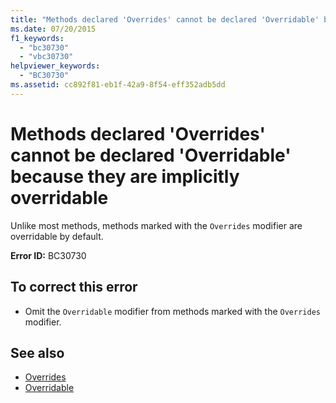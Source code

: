 ```yaml
---
title: "Methods declared 'Overrides' cannot be declared 'Overridable' because they are implicitly overridable"
ms.date: 07/20/2015
f1_keywords: 
  - "bc30730"
  - "vbc30730"
helpviewer_keywords: 
  - "BC30730"
ms.assetid: cc892f81-eb1f-42a9-8f54-eff352adb5dd
---
```

# Methods declared 'Overrides' cannot be declared 'Overridable' because they are implicitly overridable
Unlike most methods, methods marked with the `Overrides` modifier are overridable by default.  
  
 **Error ID:** BC30730  
  
## To correct this error  
  
- Omit the `Overridable` modifier from methods marked with the `Overrides` modifier.  
  
## See also

- [Overrides](../language-reference/modifiers/overrides.md)
- [Overridable](../language-reference/modifiers/overridable.md)
